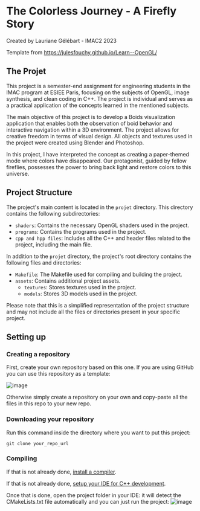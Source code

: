 # The Colorless Journey - A Firefly Story
Created by Lauriane Gélébart - IMAC2 2023

Template from https://julesfouchy.github.io/Learn--OpenGL/

## The Projet 
This project is a semester-end assignment for engineering students in the IMAC program at ESIEE Paris, focusing on the subjects of OpenGL, image synthesis, and clean coding in C++.
The project is individual and serves as a practical application of the concepts learned in the mentioned subjects.

The main objective of this project is to develop a Boids visualization application that enables both the observation of boid behavior and interactive navigation within a 3D environment. The project allows for creative freedom in terms of visual design.
All objects and textures used in the project were created using Blender and Photoshop.

In this project, I have interpreted the concept as creating a paper-themed mode where colors have disappeared. Our protagonist, guided by fellow fireflies, possesses the power to bring back light and restore colors to this universe.

## Project Structure

The project's main content is located in the `projet` directory. This directory contains the following subdirectories:

- `shaders`: Contains the necessary OpenGL shaders used in the project.
- `programs`: Contains the programs used in the project.
- `cpp and hpp files`: Includes all the C++ and header files related to the project, including the main file.

In addition to the `projet` directory, the project's root directory contains the following files and directories:

- `Makefile`: The Makefile used for compiling and building the project.
- `assets`: Contains additional project assets.
  - `textures`: Stores textures used in the project.
  - `models`: Stores 3D models used in the project.

Please note that this is a simplified representation of the project structure and may not include all the files or directories present in your specific project.


## Setting up

### Creating a repository

First, create your own repository based on this one. If you are using GitHub you can use this repository as a template:

![image](https://user-images.githubusercontent.com/45451201/217287736-20058d69-f0ed-40ff-b4e5-cfd852e2ba82.png)

Otherwise simply create a repository on your own and copy-paste all the files in this repo to your new repo.

### Downloading your repository

Run this command inside the directory where you want to put this project:

```
git clone your_repo_url
```

### Compiling

If that is not already done, [install a compiler](https://julesfouchy.github.io/Learn--Clean-Code-With-Cpp/lessons/install-a-compiler/).

If that is not already done, [setup your IDE for C++ development](https://julesfouchy.github.io/Learn--Clean-Code-With-Cpp/lessons/ide/).

Once that is done, open the project folder in your IDE: it will detect the CMakeLists.txt file automatically and you can just run the project:
![image](https://user-images.githubusercontent.com/45451201/217290500-bd09bc81-861f-4da9-b3c6-fef5e28a83f6.png)
